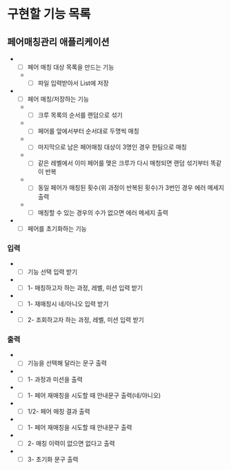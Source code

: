 # 구현할 기능 목록

## 페어매칭관리 애플리케이션
- +[ ] 페어 매칭 대상 목록을 만드는 기능  
  - +[ ] 파일 입력받아서 List<String>에 저장  
- +[ ] 페어 매칭/저장하는 기능  
  - +[ ] 크루 목록의 순서를 랜덤으로 섞기  
  - +[ ] 페어를 앞에서부터 순서대로 두명씩 매칭  
  - +[ ] 마지막으로 남은 페어매칭 대상이 3명인 경우 한팀으로 매칭
  - +[ ] 같은 레벨에서 이미 페어를 맺은 크루가 다시 매청되면 랜덤 섞기부터 똑같이 반복  
  - +[ ] 동일 페어가 매칭된 횟수(위 과정이 반복된 횟수)가 3번인 경우 에러 메세지 출력
  - +[ ] 매칭할 수 있는 경우의 수가 없으면 에러 메세지 출력
- +[ ] 페어를 초기화하는 기능

### 입력
- +[ ] 기능 선택 입력 받기  
- +[ ] 1- 매칭하고자 하는 과정, 레벨, 미션 입력 받기  
- +[ ] 1- 재매칭시 네/아니오 입력 받기  
- +[ ] 2- 조회하고자 하는 과정, 레벨, 미션 입력 받기  

### 출력
- +[ ] 기능을 선택해 달라는 문구 출력  
- +[ ] 1- 과정과 미션을 출력  
- +[ ] 1- 페어 재매칭을 시도할 때 안내문구 출력(네/아니오)  
- +[ ] 1/2- 페어 매칭 결과 출력  
- +[ ] 1- 페어 재매칭을 시도할 때 안내문구 출력  
- +[ ] 2- 매칭 이력이 없으면 없다고 출력  
- +[ ] 3- 초기화 문구 출력  